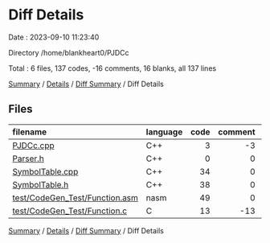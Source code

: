 # Diff Details

Date : 2023-09-10 11:23:40

Directory /home/blankheart0/PJDCc

Total : 6 files,  137 codes, -16 comments, 16 blanks, all 137 lines

[Summary](results.md) / [Details](details.md) / [Diff Summary](diff.md) / Diff Details

## Files
| filename | language | code | comment | blank | total |
| :--- | :--- | ---: | ---: | ---: | ---: |
| [PJDCc.cpp](/PJDCc.cpp) | C++ | 3 | -3 | 0 | 0 |
| [Parser.h](/Parser.h) | C++ | 0 | 0 | 1 | 1 |
| [SymbolTable.cpp](/SymbolTable.cpp) | C++ | 34 | 0 | 8 | 42 |
| [SymbolTable.h](/SymbolTable.h) | C++ | 38 | 0 | 6 | 44 |
| [test/CodeGen_Test/Function.asm](/test/CodeGen_Test/Function.asm) | nasm | 49 | 0 | 0 | 49 |
| [test/CodeGen_Test/Function.c](/test/CodeGen_Test/Function.c) | C | 13 | -13 | 1 | 1 |

[Summary](results.md) / [Details](details.md) / [Diff Summary](diff.md) / Diff Details